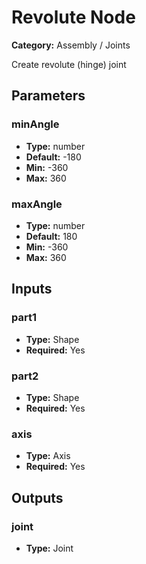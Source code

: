 
# Revolute Node

**Category:** Assembly / Joints

Create revolute (hinge) joint

## Parameters


### minAngle
- **Type:** number
- **Default:** -180
- **Min:** -360
- **Max:** 360



### maxAngle
- **Type:** number
- **Default:** 180
- **Min:** -360
- **Max:** 360



## Inputs


### part1
- **Type:** Shape
- **Required:** Yes



### part2
- **Type:** Shape
- **Required:** Yes



### axis
- **Type:** Axis
- **Required:** Yes



## Outputs


### joint
- **Type:** Joint




